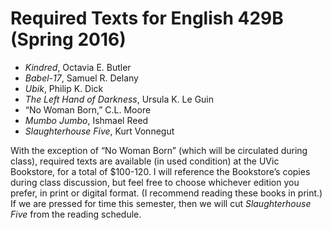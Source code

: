 # Required Texts for English 429B (Spring 2016) 

* *Kindred*, Octavia E. Butler
* *Babel-17*, Samuel R. Delany 
* *Ubik*, Philip K. Dick			
* *The Left Hand of Darkness*, Ursula K. Le Guin 
* “No Woman Born,” C.L. Moore	
* *Mumbo Jumbo*, Ishmael Reed 
* *Slaughterhouse Five*, Kurt Vonnegut

With the exception of “No Woman Born” (which will be circulated during class), required texts are available (in used condition) at the UVic Bookstore, for a total of $100-120. I will reference the Bookstore’s copies during class discussion, but feel free to choose whichever edition you prefer, in print or digital format. (I recommend reading these books in print.) If we are pressed for time this semester, then we will cut *Slaughterhouse Five* from the reading schedule.  
